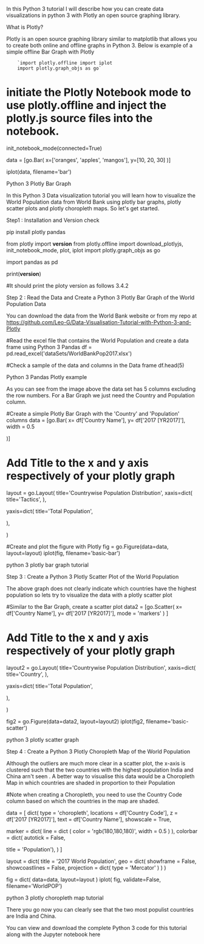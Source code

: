 In this Python 3 tutorial I will describe how you can create data visualizations in python 3 with Plotly an open source graphing library.

What is Plotly?

Plotly is an open source graphing library similar to matplotlib that allows you to create both online and offline graphs in Python 3. Below is example of a simple offline Bar Graph with Plotly

        `import plotly.offline import iplot
        import plotly.graph_objs as go`

# initiate the Plotly Notebook mode to use plotly.offline and inject the plotly.js source files into the notebook.
init_notebook_mode(connected=True)

data = [go.Bar(
            x=['oranges', 'apples', 'mangos'],
            y=[10, 20, 30]
    )]

iplot(data, filename='bar')

Python 3 Plotly Bar Graph

In this Python 3 Data visualization tutorial you will learn how to visualize the World Population data from World Bank using plotly bar graphs, plotly scatter plots and plotly choropleth maps. So let's get started.

Step1 : Installation and Version check

pip install plotly pandas 


from plotly import __version__
from plotly.offline import download_plotlyjs, init_notebook_mode, plot, iplot
import plotly.graph_objs as go

import pandas as pd

print(__version__)


#It should print the ploty version as follows
3.4.2

Step 2 : Read the Data and Create a Python 3 Plotly Bar Graph of the World Population Data

You can download the data from the World Bank website or from my repo at https://github.com/Leo-G/Data-Visualisation-Tutorial-with-Python-3-and-Plotly

#Read the excel file that contains the World Population and create a data frame using Python 3 Pandas
df = pd.read_excel('dataSets/WorldBankPop2017.xlsx')

#Check a sample of the data and columns in the Data frame
df.head(5)

Python 3 Pandas Plotly example

As you can see from the image above the data set has 5 columns excluding the row numbers. For  a Bar Graph we just need the Country and Population column.

#Create a simple Plotly Bar Graph with the 'Country' and 'Population' columns
data = [go.Bar(
 x= df['Country Name'],
 y= df['2017 [YR2017]'],
 width = 0.5
 
 )]

# Add Title to the x and y axis respectively of your plotly graph
layout = go.Layout(
 title='Countrywise Population Distribution',
 xaxis=dict(
 title='Tactics',
 ),
 
 
 yaxis=dict(
 title='Total Population',
 
 
 ),
 
)

#Create and plot the figure with Plotly
fig = go.Figure(data=data, layout=layout)
iplot(fig, filename='basic-bar')

python 3 plotly bar graph tutorial

Step 3 : Create a Python 3 Plotly Scatter Plot of the World Population

The above graph does not clearly indicate which countries have the highest population so lets try to visualize the data with a plotly scatter plot

#Similar to the Bar Graph, create a scatter plot
data2 = [go.Scatter(
 x= df['Country Name'],
 y= df['2017 [YR2017]'],
 mode = 'markers'
)
 ]

# Add Title to the x and y axis respectively of your plotly graph
layout2 = go.Layout(
 title='Countrywise Population Distribution',
 xaxis=dict(
 title='Country',
 ),
 
 
 yaxis=dict(
 title='Total Population',
 
 
 ),
 
)

fig2 = go.Figure(data=data2, layout=layout2)
iplot(fig2, filename='basic-scatter')

python 3 plotly scatter graph

Step 4 : Create a Python 3 Plotly Choropleth Map of the World Population

Although the outliers are much more clear in a scatter plot, the x-axis is clustered such that the two countries with the highest population India and China arn't seen . A better way to visualise this data would be a Choropleth Map  in which countries are shaded in proportion to their Population

#Note when creating a Choropleth, you need to use the Country Code column based on which the countries in the map are shaded.

data = [ dict(
 type = 'choropleth',
 locations = df['Country Code'],
 z = df['2017 [YR2017]'],
 text = df['Country Name'],
 showscale = True,
 
 
 marker = dict(
 line = dict (
 color = 'rgb(180,180,180)',
 width = 0.5
 ) ),
 colorbar = dict(
 autotick = False,
 
 title = 'Population'),
 ) ]

layout = dict(
 title = '2017 World Population',
 geo = dict(
 showframe = False,
 showcoastlines = False,
 projection = dict(
 type = 'Mercator'
 )
 )
)

fig = dict( data=data, layout=layout )
iplot( fig, validate=False, filename='WorldPOP')

python 3 plotly choropleth map tutorial

There you go now you can clearly see that the two most populist countries are India and China.

You can view and download the complete Python 3 code for this tutorial along with the Jupyter notebook here
